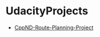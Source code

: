 # UdacityProjects
* [CppND-Route-Planning-Project](https://github.com/Kyungpyo-Kim/UdacityProjects/tree/master/CppND-Route-Planning-Project)
